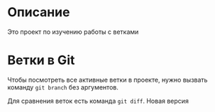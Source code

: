 # Описание

Это проект по изучению работы с ветками 

# Ветки в Git  

Чтобы посмотреть все активные ветки в проекте, нужно вызвать команду `git branch` без аргументов.

Для сравнения веток есть команда `git diff`.
Новая версия
